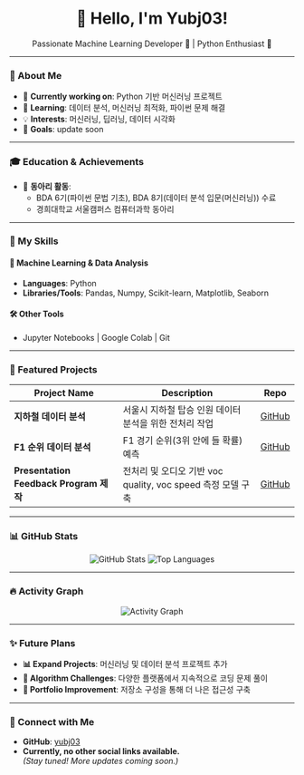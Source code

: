 <h1 align="center">👋 Hello, I'm Yubj03!</h1>

<p align="center">
  Passionate Machine Learning Developer 🚀 | Python Enthusiast 🐍  
</p>

---

### 🌟 About Me
- 🔭 **Currently working on**: Python 기반 머신러닝 프로젝트
- 🌱 **Learning**: 데이터 분석, 머신러닝 최적화, 파이썬 문제 해결
- 💡 **Interests**: 머신러닝, 딥러닝, 데이터 시각화
- 🎯 **Goals**: update soon

---

### 🎓 Education & Achievements
- 🏢 **동아리 활동**:  
  - BDA 6기(파이썬 문법 기초), BDA 8기(데이터 분석 입문(머신러닝)) 수료  
  - 경희대학교 서울캠퍼스 컴퓨터과학 동아리

---

### 🚀 My Skills
#### 🧠 Machine Learning & Data Analysis
- **Languages**: Python
- **Libraries/Tools**: Pandas, Numpy, Scikit-learn, Matplotlib, Seaborn

#### 🛠️ Other Tools
- Jupyter Notebooks | Google Colab | Git

---

### 📂 Featured Projects
| **Project Name**         | **Description**                                      | **Repo**                                  |
|---------------------------|-----------------------------------------------------|-------------------------------------------|
| **지하철 데이터 분석**  | 서울시 지하철 탑승 인원 데이터 분석을 위한 전처리 작업 | [GitHub](https://github.com/yubj03/subway_data) |
| **F1 순위 데이터 분석**  | F1 경기 순위(3위 안에 들 확률) 예측 | [GitHub](https://github.com/ahn-taegeon/KHU_F1) |
| **Presentation Feedback Program 제작**  | 전처리 및 오디오 기반 voc quality, voc speed 측정 모델 구축 | [GitHub](https://github.com/yubj03/Presentation_Feedback_Program) |

---

### 📊 GitHub Stats
<p align="center">
  <img src="https://github-readme-stats.vercel.app/api?username=yubj03&show_icons=true&theme=radical" alt="GitHub Stats" />
  <img src="https://github-readme-stats.vercel.app/api/top-langs/?username=yubj03&layout=compact&theme=radical" alt="Top Languages" />
</p>

---

### 🔥 Activity Graph
<p align="center">
  <img src="https://github-readme-activity-graph.vercel.app/graph?username=yubj03&theme=radical" alt="Activity Graph" />
</p>

---

### ✨ Future Plans
- **📊 Expand Projects**: 머신러닝 및 데이터 분석 프로젝트 추가
- **📖 Algorithm Challenges**: 다양한 플랫폼에서 지속적으로 코딩 문제 풀이
- **🌟 Portfolio Improvement**: 저장소 구성을 통해 더 나은 접근성 구축

---

### 🤝 Connect with Me
- **GitHub**: [yubj03](https://github.com/yubj03)
- **Currently, no other social links available.**  
  *(Stay tuned! More updates coming soon.)*
